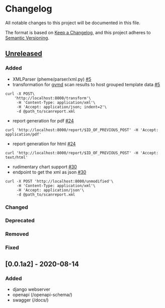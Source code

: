 # Changelog
All notable changes to this project will be documented in this file.

The format is based on [Keep a Changelog](https://keepachangelog.com/en/1.0.0/),
and this project adheres to [Semantic Versioning](https://semver.org/spec/v2.0.0.html).

## [Unreleased]
### Added
- XMLParser (pheme/parser/xml.py) [#5](https://github.com/greenbone/pheme/pull/5)
- transformation for [gvmd] scan results to host grouped template data [#5](https://github.com/greenbone/pheme/pull/5)
```
curl -X POST\
    'http://localhost:8000/transform'\
     -H 'Content-Type: application/xml'\
     -H 'Accept: application/json; indent=2'\
     -d @path_to/scanreport.xml
```
- report generation for pdf [#24](https://github.com/greenbone/pheme/pull/24)

```
curl 'http://localhost:8000/report/$ID_OF_PREVIOUS_POST' -H 'Accept: application/pdf'
```
- report generation for html [#24](https://github.com/greenbone/pheme/pull/24)

```
curl 'http://localhost:8000/report/$ID_OF_PREVIOUS_POST' -H 'Accept: text/html'
```
- rudimentary chart support [#30](https://github.com/greenbone/pheme/pull/30)
- endpoint to get the xml as json [#30](https://github.com/greenbone/pheme/pull/30)

```
curl -X POST 'http://localhost:8000/unmodified'\
     -H 'Content-Type: application/xml'\
     -H 'Accept: application/json'\
     -d @path_to/scanreport.xml
```

### Changed
### Deprecated
### Removed
### Fixed

[Unreleased]: https://github.com/greenbone/pheme/compare/v0.0.1a2...HEAD


## [0.0.1a2] - 2020-08-14
### Added
- django webserver
- openapi (/openapi-schema/)
- swagger (/docs/) 

[gvmd]: https://github.com/greenbone/gvmd
